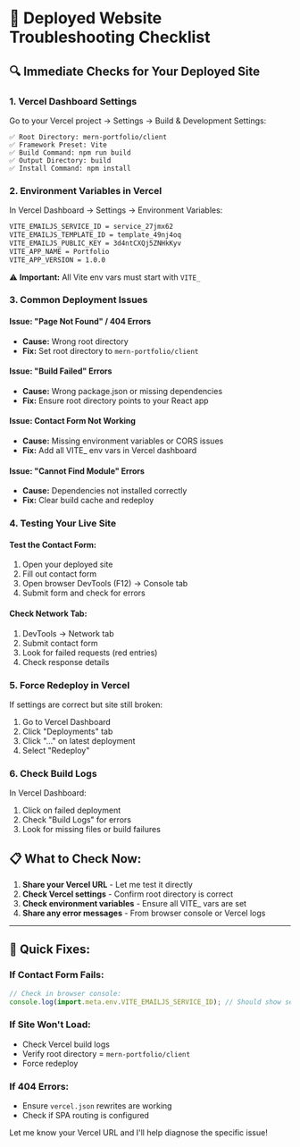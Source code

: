 # 🚀 Deployed Website Troubleshooting Checklist

## 🔍 **Immediate Checks for Your Deployed Site**

### 1. **Vercel Dashboard Settings**
Go to your Vercel project → Settings → Build & Development Settings:

```
✅ Root Directory: mern-portfolio/client
✅ Framework Preset: Vite  
✅ Build Command: npm run build
✅ Output Directory: build
✅ Install Command: npm install
```

### 2. **Environment Variables in Vercel**
In Vercel Dashboard → Settings → Environment Variables:

```bash
VITE_EMAILJS_SERVICE_ID = service_27jmx62
VITE_EMAILJS_TEMPLATE_ID = template_49nj4oq  
VITE_EMAILJS_PUBLIC_KEY = 3d4ntCXQj5ZNHkKyv
VITE_APP_NAME = Portfolio
VITE_APP_VERSION = 1.0.0
```

⚠️ **Important:** All Vite env vars must start with `VITE_`

### 3. **Common Deployment Issues**

#### **Issue: "Page Not Found" / 404 Errors**
- **Cause:** Wrong root directory
- **Fix:** Set root directory to `mern-portfolio/client`

#### **Issue: "Build Failed" Errors**
- **Cause:** Wrong package.json or missing dependencies
- **Fix:** Ensure root directory points to your React app

#### **Issue: Contact Form Not Working**
- **Cause:** Missing environment variables or CORS issues
- **Fix:** Add all VITE_ env vars in Vercel dashboard

#### **Issue: "Cannot Find Module" Errors**
- **Cause:** Dependencies not installed correctly
- **Fix:** Clear build cache and redeploy

### 4. **Testing Your Live Site**

#### **Test the Contact Form:**
1. Open your deployed site
2. Fill out contact form
3. Open browser DevTools (F12) → Console tab
4. Submit form and check for errors

#### **Check Network Tab:**
1. DevTools → Network tab
2. Submit contact form
3. Look for failed requests (red entries)
4. Check response details

### 5. **Force Redeploy in Vercel**
If settings are correct but site still broken:
1. Go to Vercel Dashboard
2. Click "Deployments" tab
3. Click "..." on latest deployment
4. Select "Redeploy"

### 6. **Check Build Logs**
In Vercel Dashboard:
1. Click on failed deployment
2. Check "Build Logs" for errors
3. Look for missing files or build failures

## 📋 **What to Check Now:**

1. **Share your Vercel URL** - Let me test it directly
2. **Check Vercel settings** - Confirm root directory is correct
3. **Check environment variables** - Ensure all VITE_ vars are set
4. **Share any error messages** - From browser console or Vercel logs

---

## 🔧 **Quick Fixes:**

### If Contact Form Fails:
```javascript
// Check in browser console:
console.log(import.meta.env.VITE_EMAILJS_SERVICE_ID); // Should show service ID
```

### If Site Won't Load:
- Check Vercel build logs
- Verify root directory = `mern-portfolio/client`
- Force redeploy

### If 404 Errors:
- Ensure `vercel.json` rewrites are working
- Check if SPA routing is configured

Let me know your Vercel URL and I'll help diagnose the specific issue!